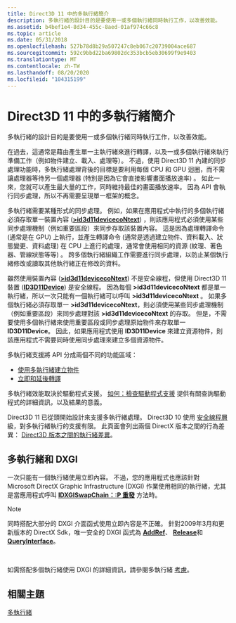 ```yaml
---
title: Direct3D 11 中的多執行緒簡介
description: 多執行緒的設計目的是要使用一或多個執行緒同時執行工作，以改善效能。
ms.assetid: b4bef1e4-8d34-455c-8aed-01af974c66c8
ms.topic: article
ms.date: 05/31/2018
ms.openlocfilehash: 527b78d8b29a507247c8eb067c20739004ace687
ms.sourcegitcommit: 592c9bbd22ba69802dc353bcb5eb30699f9e9403
ms.translationtype: MT
ms.contentlocale: zh-TW
ms.lasthandoff: 08/20/2020
ms.locfileid: "104315199"
---
```

# <a name="introduction-to-multithreading-in-direct3d-11"></a>Direct3D 11 中的多執行緒簡介

多執行緒的設計目的是要使用一或多個執行緒同時執行工作，以改善效能。

在過去，這通常是藉由產生單一主執行緒來進行轉譯，以及一或多個執行緒來執行準備工作（例如物件建立、載入、處理等）。 不過，使用 Direct3D 11 內建的同步處理功能時，多執行緒處理背後的目標是要利用每個 CPU 和 GPU 迴圈，而不需讓處理器等待另一個處理器 (特別是因為它會直接影響畫面播放速率) 。 如此一來，您就可以產生最大量的工作，同時維持最佳的畫面播放速率。 因為 API 會執行同步處理，所以不再需要呈現單一框架的概念。

多執行緒需要某種形式的同步處理。 例如，如果在應用程式中執行的多個執行緒必須存取單一裝置內容 ([**>id3d11devicecoNtext**](/windows/desktop/api/D3D11/nn-d3d11-id3d11devicecontext)) ，則該應用程式必須使用某些同步處理機制（例如重要區段）來同步存取該裝置內容。 這是因為處理轉譯命令 (通常是在 GPU) 上執行，並產生轉譯命令 (通常是透過建立物件、資料載入、狀態變更、資料處理) 在 CPU 上進行的處理，通常會使用相同的資源 (紋理、著色器、管線狀態等等) 。 跨多個執行緒組織工作需要進行同步處理，以防止某個執行緒修改或讀取其他執行緒正在修改的資料。

雖然使用裝置內容 ([**>id3d11devicecoNtext**](/windows/desktop/api/D3D11/nn-d3d11-id3d11devicecontext)) 不是安全線程，但使用 Direct3D 11 裝置 ([**ID3D11Device**](/windows/desktop/api/D3D11/nn-d3d11-id3d11device)) 是安全線程。 因為每個 **>id3d11devicecoNtext** 都是單一執行緒，所以一次只能有一個執行緒可以呼叫 **>id3d11devicecoNtext** 。 如果多個執行緒必須存取單一 **>id3d11devicecoNtext**，則必須使用某些同步處理機制（例如重要區段）來同步處理對該 **>id3d11devicecoNtext** 的存取。 但是，不需要使用多個執行緒來使用重要區段或同步處理原始物件來存取單一 **ID3D11Device**。 因此，如果應用程式使用 **ID3D11Device** 來建立資源物件，則該應用程式不需要同時使用同步處理來建立多個資源物件。

多執行緒支援將 API 分成兩個不同的功能區域：

-   [使用多執行緒建立物件](overviews-direct3d-11-render-multi-thread-create.md)
-   [立即和延後轉譯](overviews-direct3d-11-render-multi-thread-render.md)

多執行緒效能取決於驅動程式支援。 [如何：檢查驅動程式支援](overviews-direct3d-11-render-multi-thread-support.md) 提供有關查詢驅動程式的詳細資訊，以及結果的意義。

Direct3D 11 已從頭開始設計來支援多執行緒處理。 Direct3D 10 使用 [安全線程層](/windows/desktop/direct3d10/d3d10-graphics-programming-guide-api-features-layers)級，對多執行緒執行的支援有限。 此頁面會列出兩個 DirectX 版本之間的行為差異： [Direct3D 版本之間的執行緒差異](overviews-direct3d-11-render-multi-thread-differences.md)。

## <a name="multithreading-and-dxgi"></a>多執行緒和 DXGI

一次只能有一個執行緒使用立即內容。 不過，您的應用程式也應該針對 Microsoft DirectX Graphic Infrastructure (DXGI) 作業使用相同的執行緒，尤其是當應用程式呼叫 [**IDXGISwapChain：:P 重發**](/windows/desktop/api/dxgi/nf-dxgi-idxgiswapchain-present) 方法時。

> [!Note]  
> 同時搭配大部分的 DXGI 介面函式使用立即內容是不正確。 針對2009年3月和更新版本的 DirectX Sdk，唯一安全的 DXGI 函式為 [**AddRef**](/windows/desktop/api/unknwn/nf-unknwn-iunknown-addref)、 [**Release**](/windows/desktop/api/unknwn/nf-unknwn-iunknown-release)和 [**QueryInterface**](/windows/desktop/api/unknwn/nf-unknwn-iunknown-queryinterface(q))。

 

如需搭配多個執行緒使用 DXGI 的詳細資訊，請參閱多執行緒 [考慮](/windows/desktop/direct3ddxgi/d3d10-graphics-programming-guide-dxgi)。

## <a name="related-topics"></a>相關主題

<dl> <dt>

[多執行緒](overviews-direct3d-11-render-multi-thread.md)
</dt> </dl>

 

 